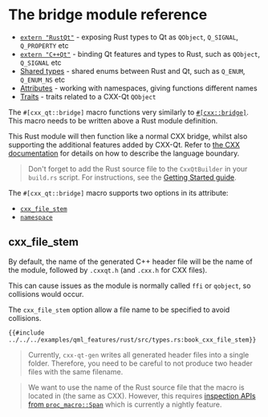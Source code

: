 <!--
SPDX-FileCopyrightText: 2023 Klarälvdalens Datakonsult AB, a KDAB Group company <info@kdab.com>
SPDX-FileContributor: Andrew Hayzen <andrew.hayzen@kdab.com>

SPDX-License-Identifier: MIT OR Apache-2.0
-->

# The bridge module reference

- [`extern "RustQt"`](./extern_rustqt.md) - exposing Rust types to Qt as `QObject`, `Q_SIGNAL`, `Q_PROPERTY` etc
- [`extern "C++Qt"`](./extern_cppqt.md) - binding Qt features and types to Rust, such as `QObject`, `Q_SIGNAL` etc
- [Shared types](./shared_types.md) - shared enums between Rust and Qt, such as `Q_ENUM`, `Q_ENUM_NS` etc
- [Attributes](./attributes.md) - working with namespaces, giving functions different names
- [Traits](./traits.md) - traits related to a CXX-Qt `QObject`

The `#[cxx_qt::bridge]` macro functions very similarly to [`#[cxx::bridge]`](https://docs.rs/cxx/latest/cxx/attr.bridge.html). This macro needs to be written above a Rust module definition.

This Rust module will then function like a normal CXX bridge, whilst also supporting the additional features added by CXX-Qt. Refer to [the CXX documentation](https://cxx.rs/) for details on how to describe the language boundary.

> Don't forget to add the Rust source file to the `CxxQtBuilder` in your `build.rs` script. For instructions, see the [Getting Started guide](../getting-started/5-cmake-integration.md).

The `#[cxx_qt::bridge]` macro supports two options in its attribute:

- [`cxx_file_stem`](#cxx_file_stem)
- [`namespace`](./attributes.md#namespace)

## cxx_file_stem

By default, the name of the generated C++ header file will be the name of the module, followed by `.cxxqt.h` (and `.cxx.h` for CXX files).

This can cause issues as the module is normally called `ffi` or `qobject`, so collisions would occur.

The `cxx_file_stem` option allow a file name to be specified to avoid collisions.

```rust,ignore
{{#include ../../../examples/qml_features/rust/src/types.rs:book_cxx_file_stem}}
```

> Currently, `cxx-qt-gen` writes all generated header files into a single folder.
> Therefore, you need to be careful to not produce two header files with the same filename.

> We want to use the name of the Rust source file that the macro is located in (the same as CXX).
> However, this requires [inspection APIs from `proc_macro::Span`](https://github.com/rust-lang/rust/issues/54725)
> which is currently a nightly feature.
